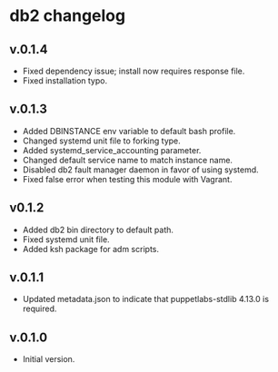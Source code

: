 # db2 changelog

## v.0.1.4
+ Fixed dependency issue; install now requires response file.
+ Fixed installation typo.


## v.0.1.3
+ Added DBINSTANCE env variable to default bash profile.
+ Changed systemd unit file to forking type.
+ Added systemd_service_accounting parameter.
+ Changed default service name to match instance name.
+ Disabled db2 fault manager daemon in favor of using systemd.
+ Fixed false error when testing this module with Vagrant.


## v0.1.2
+ Added db2 bin directory to default path.
+ Fixed systemd unit file.
+ Added ksh package for adm scripts.

## v.0.1.1
+ Updated metadata.json to indicate that puppetlabs-stdlib 4.13.0 is required.


## v.0.1.0
+ Initial version.
